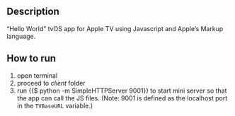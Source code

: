 ## Description
“Hello World” tvOS app for Apple TV using Javascript and Apple’s Markup language.

## How to run
1. open terminal
2. proceed to _client_ folder
3. run {{$ python -m SimpleHTTPServer 9001}} to start mini server so that the app can call the JS files. (Note: 9001 is defined as the localhost port in the `TVBaseURL` variable.)
